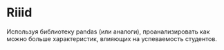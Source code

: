 # Riiid
Используя библиотеку pandas (или аналоги), проанализировать как можно больше характеристик, влияющих на успеваемость студентов.

